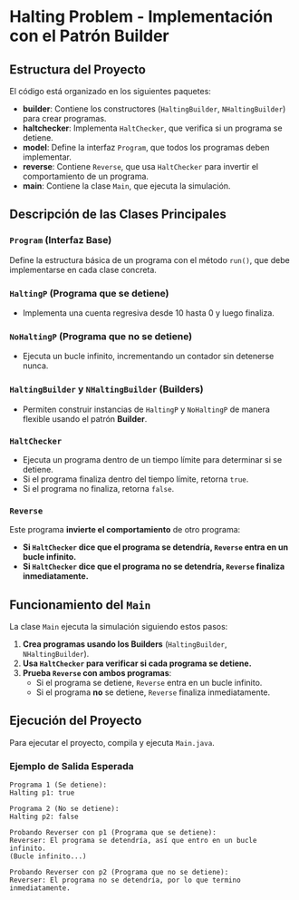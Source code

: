 # Halting Problem - Implementación con el Patrón Builder

## Estructura del Proyecto

El código está organizado en los siguientes paquetes:

- **builder**: Contiene los constructores (`HaltingBuilder`, `NHaltingBuilder`) para crear programas.
- **haltchecker**: Implementa `HaltChecker`, que verifica si un programa se detiene.
- **model**: Define la interfaz `Program`, que todos los programas deben implementar.
- **reverse**: Contiene `Reverse`, que usa `HaltChecker` para invertir el comportamiento de un programa.
- **main**: Contiene la clase `Main`, que ejecuta la simulación.

## Descripción de las Clases Principales

### `Program` (Interfaz Base)

Define la estructura básica de un programa con el método `run()`, que debe implementarse en cada clase concreta.

### `HaltingP` (Programa que se detiene)

- Implementa una cuenta regresiva desde 10 hasta 0 y luego finaliza.

### `NoHaltingP` (Programa que **no** se detiene)

- Ejecuta un bucle infinito, incrementando un contador sin detenerse nunca.

### `HaltingBuilder` y `NHaltingBuilder` (Builders)

- Permiten construir instancias de `HaltingP` y `NoHaltingP` de manera flexible usando el patrón **Builder**.

### `HaltChecker`

- Ejecuta un programa dentro de un tiempo límite para determinar si se detiene.
- Si el programa finaliza dentro del tiempo límite, retorna `true`.
- Si el programa no finaliza, retorna `false`.

### `Reverse`

Este programa **invierte el comportamiento** de otro programa:

- **Si `HaltChecker` dice que el programa se detendría, `Reverse` entra en un bucle infinito.**
- **Si `HaltChecker` dice que el programa no se detendría, `Reverse` finaliza inmediatamente.**

## Funcionamiento del `Main`

La clase `Main` ejecuta la simulación siguiendo estos pasos:

1. **Crea programas usando los Builders** (`HaltingBuilder`, `NHaltingBuilder`).
2. **Usa `HaltChecker` para verificar si cada programa se detiene.**
3. **Prueba `Reverse` con ambos programas**:
   - Si el programa se detiene, `Reverse` entra en un bucle infinito.
   - Si el programa **no** se detiene, `Reverse` finaliza inmediatamente.

## Ejecución del Proyecto

Para ejecutar el proyecto, compila y ejecuta `Main.java`.

### Ejemplo de Salida Esperada
```
Programa 1 (Se detiene):
Halting p1: true

Programa 2 (No se detiene):
Halting p2: false

Probando Reverser con p1 (Programa que se detiene):
Reverser: El programa se detendría, así que entro en un bucle infinito.
(Bucle infinito...)

Probando Reverser con p2 (Programa que no se detiene):
Reverser: El programa no se detendría, por lo que termino inmediatamente.
```
